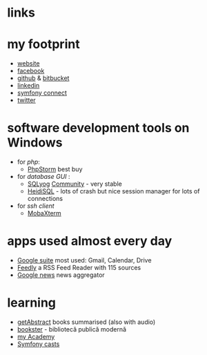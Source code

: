 # links

# my footprint
 - [website](http://cosminsandu.ro/)
 - [facebook](https://www.facebook.com/sandu.cosmin.mihai)
 - [github](https://github.com/cosminsandu) & [bitbucket](https://bitbucket.org/cosminsandu/)
 - [linkedin](https://www.linkedin.com/in/sanducosminmihai/)
 - [symfony connect](https://connect.symfony.com/profile/cosminsandu)
 - [twitter](https://twitter.com/sanducosmin) 

# software development tools on Windows
 - for *php*:
    - [PhpStorm](https://www.jetbrains.com/phpstorm/) best buy
 - for *database GUI* : 
    - [SQLyog](https://www.webyog.com/product/sqlyog) [Community](https://github.com/webyog/sqlyog-community/wiki/Downloads) - very stable 
    - [HeidiSQL](https://www.heidisql.com/) - lots of crash but nice session manager for lots of connections
 - for *ssh client*
    - [MobaXterm](https://mobaxterm.mobatek.net/)

# apps used almost every day
 - [Google suite](https://gsuite.google.com/) most used: Gmail, Calendar, Drive
 - [Feedly](https://feedly.com/) a RSS Feed Reader with 115 sources 
 - [Google news](https://news.google.com/) news aggregator
 
# learning
 - [getAbstract](https://www.getabstract.com/) books summarised (also with audio)
 - [bookster](http://bookster.ro/) - bibliotecă publică modernă
 - [my Academy](https://learn.myacademy.io/) 
 - [Symfony casts](https://symfonycasts.com/) 
